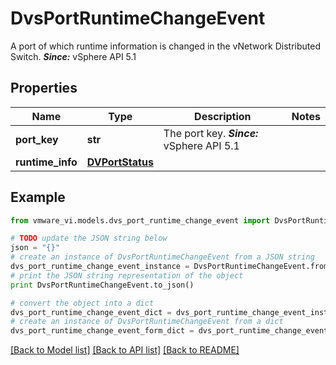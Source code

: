 # DvsPortRuntimeChangeEvent

A port of which runtime information is changed in the vNetwork Distributed Switch.  ***Since:*** vSphere API 5.1 

## Properties
Name | Type | Description | Notes
------------ | ------------- | ------------- | -------------
**port_key** | **str** | The port key.  ***Since:*** vSphere API 5.1  | 
**runtime_info** | [**DVPortStatus**](DVPortStatus.md) |  | 

## Example

```python
from vmware_vi.models.dvs_port_runtime_change_event import DvsPortRuntimeChangeEvent

# TODO update the JSON string below
json = "{}"
# create an instance of DvsPortRuntimeChangeEvent from a JSON string
dvs_port_runtime_change_event_instance = DvsPortRuntimeChangeEvent.from_json(json)
# print the JSON string representation of the object
print DvsPortRuntimeChangeEvent.to_json()

# convert the object into a dict
dvs_port_runtime_change_event_dict = dvs_port_runtime_change_event_instance.to_dict()
# create an instance of DvsPortRuntimeChangeEvent from a dict
dvs_port_runtime_change_event_form_dict = dvs_port_runtime_change_event.from_dict(dvs_port_runtime_change_event_dict)
```
[[Back to Model list]](../README.md#documentation-for-models) [[Back to API list]](../README.md#documentation-for-api-endpoints) [[Back to README]](../README.md)


